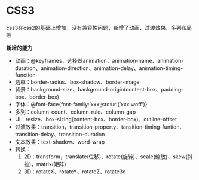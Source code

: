 # CSS3

> 
css3在css2的基础上增加，没有兼容性问题，新增了动画、过渡效果、多列布局等

**新增的能力**
> 
* 动画：@keyframes，选择器animation，animation-name、animation-duration、animation-direction、animation-delay、animation-timing-function
* 边框：border-radius、box-shadow、border-image
* 背景：background-size、background-origin(content-box、padding-box、border-box)
* 字体：@font-face{font-family:’xxx’;src:url(‘xxx.woff’)}
* 多列：column-count、column-rule、column-gap
* UI：resize、box-sizing(content-box、border-box)、outline-offset
* 过渡效果：transition，transition-property、tansition-timing-funtion、transition-delay、transition-duration
* 文本效果：text-shadow、word-wrap
* 转换：
    1. 2D：transform，translate(位移)、rotate(旋转)、scale(缩放)、skew(斜拉)，matrix(矩阵)
    2. 3D：rotateX、rotateY、rotateZ、rotate3d